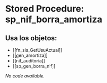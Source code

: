 # Stored Procedure: sp_nif_borra_amortiza

## Usa los objetos:
- [[fn_sis_GetUsuActual]]
- [[gen_amortiza]]
- [[nif_auditoria]]
- [[sp_gen_borra_nif]]

*No code available.*
